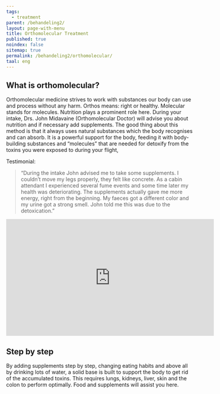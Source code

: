 ```yaml
---
tags:
  - treatment
parent: /behandeling2/
layout: page-with-menu
title: Orthomolecular Treatment
published: true
noindex: false
sitemap: true
permalink: /behandeling2/orthomolecular/
taal: eng
---
```


## What is orthomolecular?

Orthomolecular medicine strives to work with substances our body can use and process without any harm. Orthos means: right or healthy. Molecular stands for molecules.
Nutrition plays a prominent role here. During your intake, Drs. John Midavaine (Orthomolecular Doctor) will advise you about nutrition and if necessary add supplements. 
The good thing about this method is that it always uses natural substances which the body recognises and can absorb. It is a powerful support for the body, feeding it with body-building substances and “molecules” that are needed for detoxify from the toxins you were exposed to during your flight,

Testimonial:
>“During the intake John advised me to take some supplements. I couldn’t move my legs properly, they felt like concrete. As a cabin attendant I experienced several fume events and some time later my health was deteriorating. The supplements actually gave me more energy, right from the beginning. My faeces got a different color and my urine got a strong smell. John told me this was due to the detoxication.” 


<div class="embed-responsive embed-responsive-16by9">
  <iframe width="560" height="315" src="https://www.youtube.com/embed/ydodELGXHAk" frameborder="0" allowfullscreen class="embed-responsive-item"></iframe>
</div>

## Step by step

By adding supplements step by step, changing eating habits and above all by drinking lots of water, a solid base is built to support the body to get rid of the accumulated toxins.
This requires lungs, kidneys, liver, skin and the colon to perform optimally. Food and supplements will assist you here.

